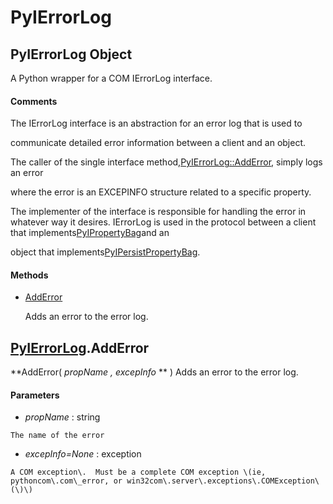# PyIErrorLog

## PyIErrorLog Object

A Python wrapper for a COM IErrorLog interface\.

#### Comments
The IErrorLog interface is an abstraction for an error log that is used to 

communicate detailed error information between a client and an object\. 

The caller of the single interface method,[PyIErrorLog::AddError](PyIErrorLog.md#pyierrorlogadderror), simply logs an error 

where the error is an EXCEPINFO structure related to a specific property\. 

The implementer of the interface is responsible for handling the error in whatever way it desires\.
IErrorLog is used in the protocol between a client that implements[PyIPropertyBag](#pyipropertybag)and an 

object that implements[PyIPersistPropertyBag](#pyipersistpropertybag)\.

#### Methods


  - [AddError](PyIErrorLog.md#pyierrorlogadderror)

    Adds an error to the error log\.&nbsp;


## [PyIErrorLog](#pyierrorlog)\.AddError

 **AddError\( *propName*  *, excepInfo* ** \)
Adds an error to the error log\.

#### Parameters


  -  *propName* : string

    The name of the error

  -  *excepInfo\=None* : exception

    A COM exception\.  Must be a complete COM exception \(ie, pythoncom\.com\_error, or win32com\.server\.exceptions\.COMException\(\)\)